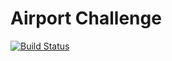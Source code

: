Airport Challenge
==================

[![Build Status](https://travis-ci.org/yyl29/airport_challenge.svg?branch=master)](https://travis-ci.org/yyl29/airport_challenge)